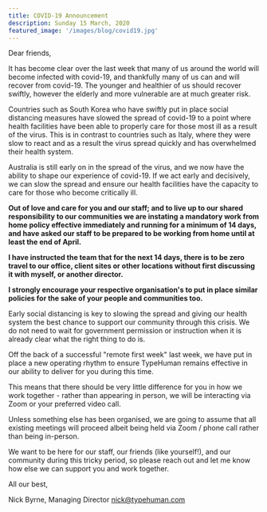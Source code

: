 ```yaml
---
title: COVID-19 Announcement
description: Sunday 15 March, 2020
featured_image: '/images/blog/covid19.jpg'
---
```


Dear friends,


It has become clear over the last week that many of us around the world will become infected with covid-19, and thankfully many of us can and will recover from covid-19. The younger and healthier of us should recover swiftly, however the elderly and more vulnerable are at much greater risk.

Countries such as South Korea who have swiftly put in place social distancing measures have slowed the spread of covid-19 to a point where health facilities have been able to properly care for those most ill as a result of the virus. This is in contrast to countries such as Italy, where they were slow to react and as a result the virus spread quickly and has overwhelmed their health system. 

Australia is still early on in the spread of the virus, and we now have the ability to shape our experience of covid-19. If we act early and decisively, we can slow the spread and ensure our health facilities have the capacity to care for those who become critically ill.

**Out of love and care for you and our staff; and to live up to our shared responsibility to our communities we are instating a mandatory work from home policy effective immediately and running for a minimum of 14 days, and have asked our staff to be prepared to be working from home until at least the end of April.**

**I have instructed the team that for the next 14 days, there is to be zero travel to our office, client sites or other locations without first discussing it with myself, or another director.**

**I strongly encourage your respective organisation's to put in place similar policies for the sake of your people and communities too.**

Early social distancing is key to slowing the spread and giving our health system the best chance to support our community through this crisis. We do not need to wait for government permission or instruction when it is already clear what the right thing to do is.

Off the back of a successful "remote first week" last week, we have put in place a new operating rhythm to ensure TypeHuman remains effective in our ability to deliver for you during this time. 

This means that there should be very little difference for you in how we work together - rather than appearing in person, we will be interacting via Zoom or your preferred video call. 

Unless something else has been organised, we are going to assume that all existing meetings will proceed albeit being held via Zoom / phone call rather than being in-person.

We want to be here for our staff, our friends (like yourself!), and our community during this tricky period, so please reach out and let me know how else we can support you and work together.


All our best,

Nick Byrne, Managing Director
nick@typehuman.com